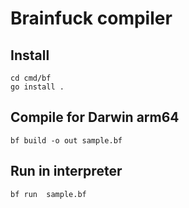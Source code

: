 # Brainfuck compiler

## Install
``` shell
cd cmd/bf
go install .
```
## Compile for Darwin arm64
```shell
bf build -o out sample.bf
```

## Run in interpreter
```shell
bf run  sample.bf
```
